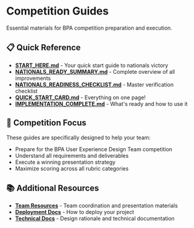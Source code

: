 # Competition Guides

Essential materials for BPA competition preparation and execution.

## 📋 Quick Reference

- **[START_HERE.md](START_HERE.md)** - Your quick start guide to nationals victory
- **[NATIONALS_READY_SUMMARY.md](NATIONALS_READY_SUMMARY.md)** - Complete overview of all improvements
- **[NATIONALS_READINESS_CHECKLIST.md](NATIONALS_READINESS_CHECKLIST.md)** - Master verification checklist
- **[QUICK_START_CARD.md](QUICK_START_CARD.md)** - Everything on one page!
- **[IMPLEMENTATION_COMPLETE.md](IMPLEMENTATION_COMPLETE.md)** - What's ready and how to use it

## 🎯 Competition Focus

These guides are specifically designed to help your team:
- Prepare for the BPA User Experience Design Team competition
- Understand all requirements and deliverables
- Execute a winning presentation strategy
- Maximize scoring across all rubric categories

## 📚 Additional Resources

- **[Team Resources](../team-resources/)** - Team coordination and presentation materials
- **[Deployment Docs](../deployment-docs/)** - How to deploy your project
- **[Technical Docs](../docs/)** - Design rationale and technical documentation
